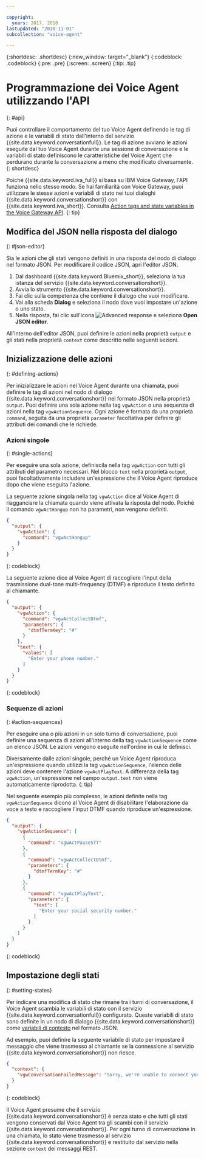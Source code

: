 ```yaml
---

copyright:
  years: 2017, 2018
lastupdated: "2018-11-01"
subcollection: "voice-agent"

---
```


{:shortdesc: .shortdesc}
{:new_window: target="_blank"}
{:codeblock: .codeblock}
{:pre: .pre}
{:screen: .screen}
{:tip: .tip}

# Programmazione dei Voice Agent utilizzando l'API
{: #api}

Puoi controllare il comportamento del tuo Voice Agent definendo le tag di azione e le variabili di stato dall'interno del servizio {{site.data.keyword.conversationfull}}. Le tag di azione avviano le azioni eseguite dal tuo Voice Agent durante una sessione di conversazione e le variabili di stato definiscono le caratteristiche del Voice Agent che perdurano durante la conversazione a meno che modificato diversamente.
{: shortdesc}

Poiché {{site.data.keyword.iva_full}} si basa su IBM Voice Gateway, l'API funziona nello stesso modo. Se hai familiarità con Voice Gateway, puoi utilizzare le stesse azioni e variabili di stato nei tuoi dialoghi {{site.data.keyword.conversationshort}} con {{site.data.keyword.iva_short}}. Consulta [Action tags and state variables in the Voice Gateway API](https://www.ibm.com/support/knowledgecenter/SS4U29/api.html).
{: tip}

## Modifica del JSON nella risposta del dialogo
{: #json-editor}

Sia le azioni che gli stati vengono definiti in una risposta del nodo di dialogo nel formato JSON. Per modificare il codice JSON, apri l'editor JSON.

1. Dal dashboard {{site.data.keyword.Bluemix_short}}, seleziona la tua istanza del servizio {{site.data.keyword.conversationshort}}.
1. Avvia lo strumento {{site.data.keyword.conversationshort}}.
1. Fai clic sulla competenza che contiene il dialogo che vuoi modificare.
1. Vai alla scheda **Dialog** e seleziona il nodo dove vuoi impostare un'azione o uno stato.
1. Nella risposta, fai clic sull'icona ![Advanced response](../conversation/images/kabob.png) e seleziona **Open JSON editor**.

All'interno dell'editor JSON, puoi definire le azioni nella proprietà `output` e gli stati nella proprietà `context` come descritto nelle seguenti sezioni.

## Inizializzazione delle azioni
{: #defining-actions}

Per inizializzare le azioni nel Voice Agent durante una chiamata, puoi definire le tag di azioni nel nodo di dialogo {{site.data.keyword.conversationshort}} nel formato JSON nella proprietà `output`. Puoi definire una sola azione nella tag `vgwAction` o una sequenza di azioni nella tag `vgwActionSequence`. Ogni azione è formata da una proprietà `command`, seguita da una proprietà `parameter` facoltativa per definire gli attributi dei comandi che le richiede.

### Azioni singole
{: #single-actions}

Per eseguire una sola azione, definiscila nella tag `vgwAction` con tutti gli attributi del parametro necessari. Nel blocco `text` nella proprietà `output`, puoi facoltativamente includere un'espressione che il Voice Agent riproduce dopo che viene eseguita l'azione.

La seguente azione singola nella tag `vgwAction` dice al Voice Agent di riagganciare la chiamata quando viene attivata la risposta del nodo. Poiché il comando `vgwActHangup` non ha parametri, non vengono definiti.
```json
{
  "output": {
    "vgwAction": {
      "command": "vgwActHangup"
    }
  }
}
```
{: codeblock}

La seguente azione dice al Voice Agent di raccogliere l'input della trasmissione dual-tone multi-frequency (DTMF) e riproduce il testo definito al chiamante.

```json
{
  "output": {
    "vgwAction": {
      "command": "vgwActCollectDtmf",
      "parameters": {
        "dtmfTermKey": "#"
      }
    },
    "text": {
      "values": [
        "Enter your phone number."
      ]
    }
  }
}
```
{: codeblock}

### Sequenze di azioni
{: #action-sequences}

Per eseguire una o più azioni in un solo turno di conversazione, puoi definire una sequenza di azioni all'interno della tag `vgwActionSequence` come un elenco JSON. Le azioni vengono eseguite nell'ordine in cui le definisci.

Diversamente dalle azioni singole, perché un Voice Agent riproduca un'espressione quando utilizzi la tag `vgwActionSequence`, l'elenco delle azioni deve contenere l'azione `vgwActPlayText`. A differenza della tag `vgwAction`, un'espressione nel campo `output.text` non viene automaticamente riprodotta.
{: tip}

Nel seguente esempio più complesso, le azioni definite nella tag `vgwActionSequence` dicono al Voice Agent di disabilitare l'elaborazione da voce a testo e raccogliere l'input DTMF quando riproduce un'espressione.

```json
{
  "output": {
    "vgwActionSequence": [
      {
        "command": "vgwActPauseSTT"
      },
      {
        "command": "vgwActCollectDtmf",
        "parameters": {
          "dtmfTermKey": "#"
        }
      },
      {
        "command": "vgwActPlayText",
        "parameters": {
          "text": [
            "Enter your social security number."
          ]
        }
      }
    ]
  }
}

```
{: codeblock}

## Impostazione degli stati
{: #setting-states}

Per indicare una modifica di stato che rimane tra i turni di conversazione, il Voice Agent scambia le variabili di stato con il servizio {{site.data.keyword.conversationfull}} configurato. Queste variabili di stato sono definite in un nodo di dialogo {{site.data.keyword.conversationshort}} come [variabili di contesto](/docs/services/assistant?topic=assistant-dialog-build#dialog-build) nel formato JSON.

Ad esempio, puoi definire la seguente variabile di stato per impostare il messaggio che viene trasmesso al chiamante se la connessione al servizio {{site.data.keyword.conversationshort}} non riesce.

```json
{
  "context": {
    "vgwConversationFailedMessage": "Sorry, we're unable to connect you to our help line. Please try again later."
  }
}
```
{: codeblock}

Il Voice Agent presume che il servizio {{site.data.keyword.conversationshort}} è senza stato e che tutti gli stati vengono conservati dal Voice Agent tra gli scambi con il servizio {{site.data.keyword.conversationshort}}. Per ogni turno di conversazione in una chiamata, lo stato viene trasmesso al servizio {{site.data.keyword.conversationshort}} e restituito dal servizio nella sezione `context` dei messaggi REST.
